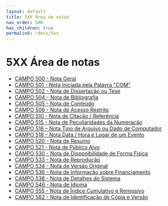 ```yaml
---
layout: default
title: 5XX Área de notas
nav_order: 500
has_children: true
permalink: /docs/5xx
---
```


# 5XX Área de notas


<ul> 			
    <li><a href="#" >CAMPO 500 - Nota Geral</a></li>
    <li><a href="#" >CAMPO 501 - Nota Iniciada pela Palavra "COM"</a></li>
    <li><a href="#" >CAMPO 502 - Nota de Dissertação ou Tese</a></li>
    <li><a href="#" >CAMPO 504 - Nota de Bibliografia</a></li>
    <li><a href="#" >CAMPO 505 - Nota de Conteúdo</a></li>
    <li><a href="#" >CAMPO 506 - Nota de Acesso Restrito</a></li>
    <li><a href="#" >CAMPO 510 - Nota de Citação / Referência</a></li>
    <li><a href="#" >CAMPO 515 - Nota de Peculiaridades da Numeração</a></li>
    <li><a href="#" >CAMPO 516 – Nota Tipo de Arquivo ou Dado de Computador</a></li>
    <li><a href="#" >CAMPO 518 – Nota Data / Hora e Lugar de um Evento</a></li>
    <li><a href="#" >CAMPO 520 - Nota de Resumo</a></li>
    <li><a href="#" >CAMPO 521 - Nota de Público Alvo</a></li>
    <li><a href="#" >CAMPO 530 - Nota de Disponibilidade de Forma Física</a></li>
    <li><a href="#" >CAMPO 533 - Nota de Reprodução</a></li>
    <li><a href="#" >CAMPO 534 - Nota de Versão Original</a></li>
    <li><a href="#" >CAMPO 536 - Nota de Informação sobre Financiamento </a></li>
    <li><a href="#" >CAMPO 538 - Nota de Detalhes do Sistema</a></li>
    <li><a href="#" >CAMPO 546 - Nota de Idioma</a></li>
    <li><a href="#" >CAMPO 555 - Nota de Índice Cumulativo e Remissivo</a></li>
    <li><a href="#" >CAMPO 562 - Nota de Identificação de Cópia e Versão</a></li>
</ul>
